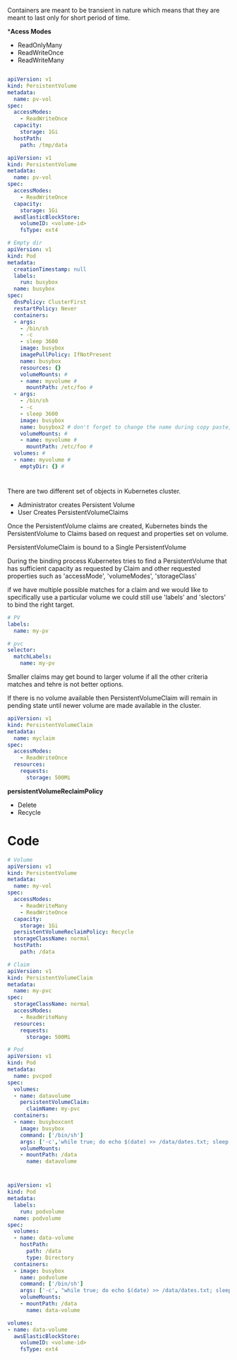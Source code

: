 Containers are meant to be transient in nature which means that they are meant to last only for short period of time. 

***Acess Modes**
- ReadOnlyMany
- ReadWriteOnce
- ReadWriteMany


```yaml

apiVersion: v1
kind: PersistentVolume
metadata:
  name: pv-vol
spec:
  accessModes:
    - ReadWriteOnce
  capacity:
    storage: 1Gi
  hostPath:
    path: /tmp/data
```

```yaml
apiVersion: v1
kind: PersistentVolume
metadata:
  name: pv-vol
spec:
  accessModes:
    - ReadWriteOnce
  capacity:
    storage: 1Gi
  awsElasticBlockStore:
    volumeID: <volume-id>
    fsType: ext4
```

```yaml
# Empty dir
apiVersion: v1
kind: Pod
metadata:
  creationTimestamp: null
  labels:
    run: busybox
  name: busybox
spec:
  dnsPolicy: ClusterFirst
  restartPolicy: Never
  containers:
  - args:
    - /bin/sh
    - -c
    - sleep 3600
    image: busybox
    imagePullPolicy: IfNotPresent
    name: busybox
    resources: {}
    volumeMounts: #
    - name: myvolume #
      mountPath: /etc/foo #
  - args:
    - /bin/sh
    - -c
    - sleep 3600
    image: busybox
    name: busybox2 # don't forget to change the name during copy paste, must be different from the first container's name!
    volumeMounts: #
    - name: myvolume #
      mountPath: /etc/foo #
  volumes: #
  - name: myvolume #
    emptyDir: {} #
```


# 

There are two different set of objects in Kubernetes cluster.
- Administrator creates Persistent Volume
- User Creates PersistentVolumeClaims

Once the PersistentVolume claims are created, Kubernetes binds the PersistentVolume to Claims based on request and properties set on volume.

PersistentVolumeClaim is bound to a Single PersistentVolume

During the binding process Kubernetes tries to find a PersistentVolume that has sufficient capacity as requested by Claim and other requested properties such as 'accessMode', 'volumeModes', 'storageClass'

if we have multiple possible matches for a claim and we would like to specifically use a particular volume we could still use 'labels' and 'slectors' to bind the right target.

```yaml
# PV
labels:
  name: my-pv
```

```yaml 
# pvc
selector:
  matchLabels:
    name: my-pv
```

Smaller claims may get bound to larger volume if all the other criteria matches and tehre is not better options. 

If there is no volume available then PersistentVolumeClaim will remain in pending state until newer volume are made available in the cluster.


```yaml
apiVersion: v1
kind: PersistentVolumeClaim
metadata: 
  name: myclaim
spec:
  accessModes:
    - ReadWriteOnce
  resources:
    requests:
      storage: 500Mi
```

**persistentVolumeReclaimPolicy**
* Delete
* Recycle



# Code

```yaml
# Volume
apiVersion: v1
kind: PersistentVolume
metadata:
  name: my-vol
spec:
  accessModes:
    - ReadWriteMany
    - ReadWriteOnce
  capacity:
    storage: 1Gi
  persistentVolumeReclaimPolicy: Recycle
  storageClassName: normal
  hostPath:
    path: /data
```

```yaml
# Claim
apiVersion: v1
kind: PersistentVolumeClaim
metadata:
  name: my-pvc
spec:
  storageClassName: normal
  accessModes:
    - ReadWriteMany
  resources:
    requests:
      storage: 500Mi
```

```yaml
# Pod
apiVersion: v1
kind: Pod
metadata:
  name: pvcpod
spec:
  volumes:
  - name: datavolume
    persistentVolumeClaim:
      claimName: my-pvc
  containers:
  - name: busyboxcont
    image: busybox
    command: ['/bin/sh']
    args: ['-c','while true; do echo $(date) >> /data/dates.txt; sleep 10; done;']
    volumeMounts:
    - mountPath: /data
      name: datavolume
```

#


```yaml
apiVersion: v1
kind: Pod
metadata:
  labels:
    run: podvolume
  name: podvolume
spec:
  volumes:
  - name: data-volume
    hostPath:
      path: /data
      type: Directory
  containers:
  - image: busybox
    name: podvolume
    command: ['/bin/sh']
    args: ['-c', "while true; do echo $(date) >> /data/dates.txt; sleep 10; done"]
    volumeMounts:
    - mountPath: /data
      name: data-volume
```



```yaml
volumes:
- name: data-volume
  awsElasticBlockStore:
    volumeID: <volume-id>
    fsType: ext4
```